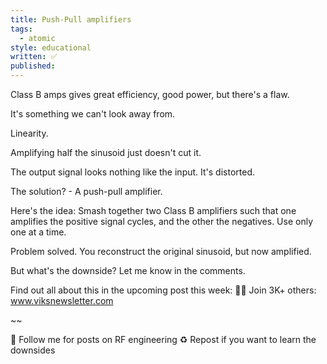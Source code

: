 ```yaml
---
title: Push-Pull amplifiers
tags:
  - atomic
style: educational
written: ✅
published:
---
```

Class B amps gives great efficiency, good power, but there's a flaw.

It's something we can't look away from.

Linearity.

Amplifying half the sinusoid just doesn't cut it.

The output signal looks nothing like the input. It's distorted.

The solution? - A push-pull amplifier.

Here's the idea: 
Smash together two Class B amplifiers such that one amplifies the positive signal cycles, and the other the negatives. Use only one at a time.

Problem solved. You reconstruct the original sinusoid, but now amplified.

But what's the downside? Let me know in the comments.

Find out all about this in the upcoming post this week:
✍🏼 Join 3K+ others: www.viksnewsletter.com

~~

🔔 Follow me for posts on RF engineering
♻️ Repost if you want to learn the downsides
